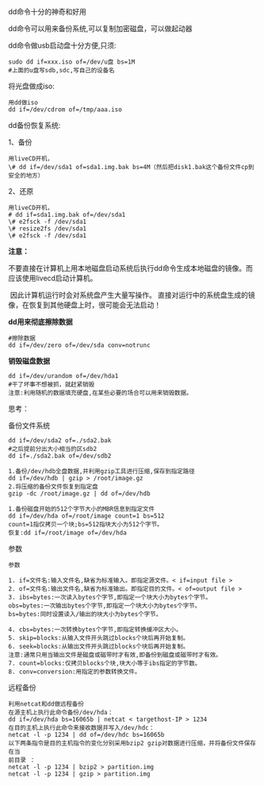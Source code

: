 dd命令十分的神奇和好用



dd命令可以用来备份系统,可以复制加密磁盘，可以做起动器



dd命令做usb启动盘十分方便,只须:

```
sudo dd if=xxx.iso of=/dev/u盘 bs=1M
#上面的u盘写sdb,sdc,写自己的设备名
```

将光盘做成iso:

```
用dd做iso
dd if=/dev/cdrom of=/tmp/aaa.iso
```



dd备份恢复系统:

1、备份

```
用liveCD开机，
\# dd if=/dev/sda1 of=sda1.img.bak bs=4M（然后把disk1.bak这个备份文件cp到安全的地方）
```

2、还原

```
用liveCD开机，
# dd if=sda1.img.bak of=/dev/sda1
\# e2fsck -f /dev/sda1
\# resize2fs /dev/sda1
\# e2fsck -f /dev/sda1
```



**注意：**

​    不要直接在计算机上用本地磁盘启动系统后执行dd命令生成本地磁盘的镜像。而应该使用livecd启动计算机。

​    因此计算机运行时会对系统盘产生大量写操作。 直接对运行中的系统盘生成的镜像，在恢复到其他硬盘上时，很可能会无法启动！

**dd用来彻底擦除数据**

```
#擦除数据
dd if=/dev/zero of=/dev/sda conv=notrunc
```

**销毁磁盘数据**

```
dd if=/dev/urandom of=/dev/hda1
#干了坏事不想被抓，就赶紧销毁
注意:利用随机的数据填充硬盘,在某些必要的场合可以用来销毁数据。
```







思考：

备份文件系统

```
dd if=/dev/sda2 of=./sda2.bak
#之后提前分出大小相当的区sdb2
dd if=./sda2.bak of=/dev/sdb2
```







```
1.备份/dev/hdb全盘数据,并利用gzip工具进行压缩,保存到指定路径
dd if=/dev/hdb | gzip > /root/image.gz
2.将压缩的备份文件恢复到指定盘
gzip -dc /root/image.gz | dd of=/dev/hdb
```

```
1.备份磁盘开始的512个字节大小的MBR信息到指定文件
dd if=/dev/hda of=/root/image count=1 bs=512
count=1指仅拷贝一个块;bs=512指块大小为512个字节。
恢复:dd if=/root/image of=/dev/hda
```

参数

```
参数

1. if=文件名:输入文件名,缺省为标准输入。即指定源文件。< if=input file >
2. of=文件名:输出文件名,缺省为标准输出。即指定目的文件。< of=output file >
3. ibs=bytes:一次读入bytes个字节,即指定一个块大小为bytes个字节。
obs=bytes:一次输出bytes个字节,即指定一个块大小为bytes个字节。
bs=bytes:同时设置读入/输出的块大小为bytes个字节。

4. cbs=bytes:一次转换bytes个字节,即指定转换缓冲区大小。
5. skip=blocks:从输入文件开头跳过blocks个块后再开始复制。
6. seek=blocks:从输出文件开头跳过blocks个块后再开始复制。
注意:通常只用当输出文件是磁盘或磁带时才有效,即备份到磁盘或磁带时才有效。
7. count=blocks:仅拷贝blocks个块,块大小等于ibs指定的字节数。
8. conv=conversion:用指定的参数转换文件。
```





远程备份

```
利用netcat和dd做远程备份
在源主机上执行此命令备份/dev/hda：
dd if=/dev/hda bs=16065b | netcat < targethost-IP > 1234
在目的主机上执行此命令来接收数据并写入/dev/hdc：
netcat -l -p 1234 | dd of=/dev/hdc bs=16065b
以下两条指令是目的主机指令的变化分别采用bzip2 gzip对数据进行压缩，并将备份文件保存在当
前目录 ：
netcat -l -p 1234 | bzip2 > partition.img
netcat -l -p 1234 | gzip > partition.img
```

